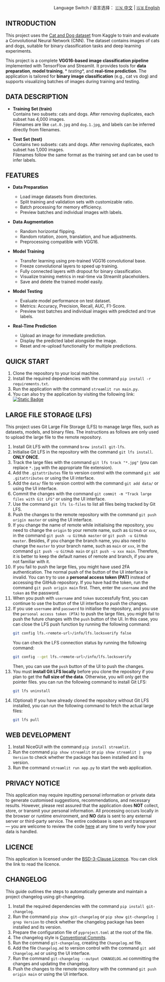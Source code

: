 <p align="right">
  Language Switch / 语言选择：
  <a href="./README.zh-CN.md">🇨🇳 中文</a> | <a href="./README.md">🇬🇧 English</a>
</p>

**INTRODUCTION**
---
This project uses the [Cat and Dog dataset](https://www.kaggle.com/datasets/tongpython/cat-and-dog) from Kaggle to train
and evaluate a Convolutional Neural Network (CNN). The dataset contains images of cats and dogs, suitable for binary
classification tasks and deep learning experiments.

This project is a complete **VGG16-based image classification
pipeline** implemented with TensorFlow and Streamlit. It provides tools for **data preparation**, **model training**, *
*testing**, and **real-time prediction**. The application is tailored for **binary image classification** (e.g., cat vs
dog) and supports visualizing batches of images during training and testing.

**DATA DESCRIPTION**
---

- **Training Set (train)**  
  Contains two subsets: cats and dogs. After removing duplicates, each subset has 4,000 images.  
  Filenames are like `cat.0.jpg` and `dog.1.jpg`, and labels can be inferred directly from filenames.

- **Test Set (test)**  
  Contains two subsets: cats and dogs. After removing duplicates, each subset has 1,000 images.  
  Filenames follow the same format as the training set and can be used to infer labels.

**FEATURES**
---

- **Data Preparation**
    - Load image datasets from directories.
    - Split training and validation sets with customizable ratio.
    - Batch processing for memory efficiency.
    - Preview batches and individual images with labels.

- **Data Augmentation**
    - Random horizontal flipping.
    - Random rotation, zoom, translation, and hue adjustments.
    - Preprocessing compatible with VGG16.

- **Model Training**
    - Transfer learning using pre-trained VGG16 convolutional base.
    - Freeze convolutional layers to speed up training.
    - Fully connected layers with dropout for binary classification.
    - Visualize training metrics in real-time via Streamlit placeholders.
    - Save and delete the trained model easily.

- **Model Testing**
    - Evaluate model performance on test dataset.
    - Metrics: Accuracy, Precision, Recall, AUC, F1-Score.
    - Preview test batches and individual images with predicted and true labels.

- **Real-Time Prediction**
    - Upload an image for immediate prediction.
    - Display the predicted label alongside the image.
    - Reset and re-upload functionality for multiple predictions.

**QUICK START**
---

1. Clone the repository to your local machine.
2. Install the required dependencies with the command `pip install -r requirements.txt`.
3. Run the application with the command `streamlit run main.py`.
4. You can also try the application by visiting the following
   link:  
   [![Static Badge](https://img.shields.io/badge/Open%20in%20Streamlit-Daochashao-red?style=for-the-badge&logo=streamlit&labelColor=white)](https://vgg-cat-n-dog.streamlit.app/)

**LARGE FILE STORAGE (LFS)**
---
This project uses Git Large File Storage (LFS) to manage large files, such as datasets, models, and binary files. The
instructions as follows are only used to upload the large file to the remote repository.

1. Install Git LFS with the command `brew install git-lfs`.
2. Initialise Git LFS in the repository with the command `git lfs install`. **ONLY ONCE**.
3. Track the large files with the command `git lfs track "*.jpg"` (you can replace `*.jpg` with the appropriate file
   extension).
4. Add the `.gitattributes` file to version control with the command `git add .gitattributes` or using the UI interface.
5. Add the `data/` file to version control with the command `git add data/` or using the UI interface.
6. Commit the changes with the command `git commit -m "Track large files with Git LFS"` or using the UI interface.
7. Use the command `git lfs ls-files` to list all files being tracked by Git LFS.
8. Push the changes to the remote repository with the command `git push origin master` or using the UI interface.
9. If you change the name of remote while initialising the repository, you need to change the `origin` to your remote
   name, such as `GitHub` or `xxx`, in the command `git push -u GitHub master` or `git push -u GitHub master`. Besides,
   if you change the branch name, you also need to change the `master` to your branch name, such as `main` or `xxx`, in
   the command `git push -u GitHub main` or `git push -u xxx main`. Therefore, it is better to keep the default names of
   remote and branch, if you are not familiar with it.
10. If you fail to push the large files, you might have used 2FA authentication. The normal push of the button of the
    UI interface is invalid. You can try to use a **personal access token (PAT)** instead of accessing the GitHub
    repository. If you have had the token, run the command `git push origin main` first. Then, enter the `username` and
    the `token` as the password.
11. When you push with `username` and `token` successfully first, you can continue to use the button of the UI interface
    to push the changes.
12. If you use `username` and `password` to initialise the repository, and you use the `personal access token (PTA)` to
    push the large files, you might fail to push the future changes with the `push` button of the UI. In this case, you
    can close the LFS push function by running the following command:
    ```bash
    git config lfs.<remote-url>/info/lfs.locksverify false
    ```
    You can check the LFS connection status by running the following command:
    ```bash
    git config --get lfs.<remote-url>/info/lfs.locksverify
    ```  
    Then, you can use the `push` button of the UI to push the changes.
13. You must **install Git LFS locally** before you clone the repository if you plan to get the
    **full size of the data**. Otherwise, you will only get the pointer files. you can run the following command to
    install Git LFS:
    ```bash
    git lfs uninstall
    ```
14. (Optional) If you have already cloned the repository without Git LFS installed, you can run the following command to
    fetch the actual large files:
    ```bash
    git lfs pull
    ```

**WEB DEVELOPMENT**
---

1. Install NiceGUI with the command `pip install streamlit`.
2. Run the command `pip show streamlit` or `pip show streamlit | grep Version` to check whether the package has been
   installed and its version.
3. Run the command `streamlit run app.py` to start the web application.

**PRIVACY NOTICE**
---
This application may require inputting personal information or private data to generate customised suggestions,
recommendations, and necessary results. However, please rest assured that the application does **NOT** collect, store,
or transmit your personal information. All processing occurs locally in the browser or runtime environment, and **NO**
data is sent to any external server or third-party service. The entire codebase is open and transparent — you are
welcome to review the code [here](./) at any time to verify how your data is handled.

**LICENCE**
---
This application is licensed under the [BSD-3-Clause Licence](LICENSE). You can click the link to read the licence.

**CHANGELOG**
---
This guide outlines the steps to automatically generate and maintain a project changelog using git-changelog.

1. Install the required dependencies with the command `pip install git-changelog`.
2. Run the command `pip show git-changelog` or `pip show git-changelog | grep Version` to check whether the changelog
   package has been installed and its version.
3. Prepare the configuration file of `pyproject.toml` at the root of the file.
4. The changelog style is [Conventional Commits](https://www.conventionalcommits.org/en/v1.0.0/).
5. Run the command `git-changelog`, creating the `Changelog.md` file.
6. Add the file `Changelog.md` to version control with the command `git add Changelog.md` or using the UI interface.
7. Run the command `git-changelog --output CHANGELOG.md` committing the changes and updating the changelog.
8. Push the changes to the remote repository with the command `git push origin main` or using the UI interface.